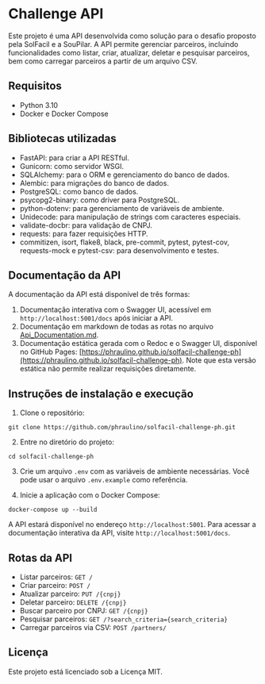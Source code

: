# Challenge API

Este projeto é uma API desenvolvida como solução para o desafio proposto pela SolFacil e a SouPilar. A API permite gerenciar parceiros, incluindo funcionalidades como listar, criar, atualizar, deletar e pesquisar parceiros, bem como carregar parceiros a partir de um arquivo CSV.

## Requisitos

- Python 3.10
- Docker e Docker Compose

## Bibliotecas utilizadas

- FastAPI: para criar a API RESTful.
- Gunicorn: como servidor WSGI.
- SQLAlchemy: para o ORM e gerenciamento do banco de dados.
- Alembic: para migrações do banco de dados.
- PostgreSQL: como banco de dados.
- psycopg2-binary: como driver para PostgreSQL.
- python-dotenv: para gerenciamento de variáveis de ambiente.
- Unidecode: para manipulação de strings com caracteres especiais.
- validate-docbr: para validação de CNPJ.
- requests: para fazer requisições HTTP.
- commitizen, isort, flake8, black, pre-commit, pytest, pytest-cov, requests-mock e pytest-csv: para desenvolvimento e testes.

## Documentação da API

A documentação da API está disponível de três formas:

1. Documentação interativa com o Swagger UI, acessível em `http://localhost:5001/docs` após iniciar a API.
2. Documentação em markdown de todas as rotas no arquivo [Api_Documentation.md](https://github.com/PHRaulino/solfacil-challenge-ph/blob/challenge-solution/Api_Documentation.md).
3. Documentação estática gerada com o Redoc e o Swagger UI, disponível no GitHub Pages: [https://phraulino.github.io/solfacil-challenge-ph](https://phraulino.github.io/solfacil-challenge-ph). Note que esta versão estática não permite realizar requisições diretamente.

## Instruções de instalação e execução

1. Clone o repositório:

```
git clone https://github.com/phraulino/solfacil-challenge-ph.git
```

2. Entre no diretório do projeto:

```
cd solfacil-challenge-ph
```

3. Crie um arquivo `.env` com as variáveis de ambiente necessárias. Você pode usar o arquivo `.env.example` como referência.

4. Inicie a aplicação com o Docker Compose:

```
docker-compose up --build
```

A API estará disponível no endereço `http://localhost:5001`. Para acessar a documentação interativa da API, visite `http://localhost:5001/docs`.

## Rotas da API

- Listar parceiros: `GET /`
- Criar parceiro: `POST /`
- Atualizar parceiro: `PUT /{cnpj}`
- Deletar parceiro: `DELETE /{cnpj}`
- Buscar parceiro por CNPJ: `GET /{cnpj}`
- Pesquisar parceiros: `GET /?search_criteria={search_criteria}`
- Carregar parceiros via CSV: `POST /partners/`

## Licença

Este projeto está licenciado sob a Licença MIT.
